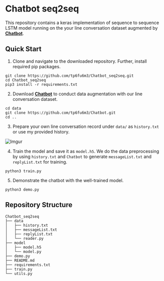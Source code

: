 # Chatbot seq2seq

This repository contains a keras implementation of sequence to sequence LSTM model running on the your line conversation dataset augmented by [**Chatbot**](https://github.com/tp6fu6m3/Chatbot).

## Quick Start

1. Clone and navigate to the downloaded repository. Further, install required pip packages.

```
git clone https://github.com/tp6fu6m3/Chatbot_seq2seq.git
cd Chatbot_seq2seq
pip3 install -r requirements.txt
```

2. Download [**Chatbot**](https://github.com/tp6fu6m3/Chatbot) to conduct data augmentation with our line conversation dataset.

```
cd data
git clone https://github.com/tp6fu6m3/Chatbot.git
cd ..
```

3. Prepare your own line conversation record under `data/` as `history.txt` or use my provided history.

![Imgur](https://briian.com/wp-content/uploads/2013/03/LINE-backup-001.png)

4. Train the model and save it as `model.h5`. We do the data preprocessing by using `history.txt` and `Chatbot` to generate `messageList.txt` and `replyList.txt` for training.

```
python3 train.py
```

5. Demonstrate the chatbot with the well-trained model.

```
python3 demo.py
```

## Repository Structure

```
Chatbot_seq2seq
├── data
│   ├── history.txt
│   ├── messageList.txt
│   ├── replyList.txt
│   └── reader.py
├── model
│   ├── model.h5
│   └── model.py
├── demo.py
├── README.md
├── requirements.txt
├── train.py
└── utils.py

```
